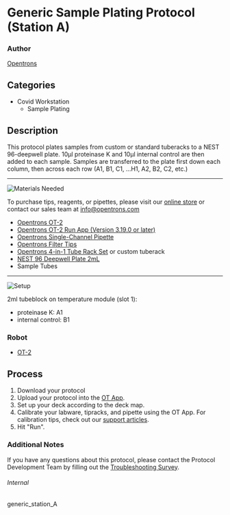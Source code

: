 # Generic Sample Plating Protocol (Station A)

### Author
[Opentrons](https://opentrons.com/)

## Categories
* Covid Workstation
	* Sample Plating


## Description
This protocol plates samples from custom or standard tuberacks to a NEST 96-deepwell plate. 10µl proteinase K and 10µl internal control are then added to each sample. Samples are transferred to the plate first down each column, then across each row (A1, B1, C1, ...H1, A2, B2, C2, etc.)

---
![Materials Needed](https://s3.amazonaws.com/opentrons-protocol-library-website/custom-README-images/001-General+Headings/materials.png)

To purchase tips, reagents, or pipettes, please visit our [online store](https://shop.opentrons.com/) or contact our sales team at [info@opentrons.com](mailto:info@opentrons.com)

* [Opentrons OT-2](https://shop.opentrons.com/collections/ot-2-robot/products/ot-2)
* [Opentrons OT-2 Run App (Version 3.19.0 or later)](https://opentrons.com/ot-app/)
* [Opentrons Single-Channel Pipette](https://shop.opentrons.com/collections/ot-2-pipettes/products/single-channel-electronic-pipette)
* [Opentrons Filter Tips](https://shop.opentrons.com/collections/opentrons-tips)
* [Opentrons 4-in-1 Tube Rack Set](https://shop.opentrons.com/collections/verified-labware/products/tube-rack-set-1) or custom tuberack
* [NEST 96 Deepwell Plate 2mL](http://www.cell-nest.com/page94?product_id=101&_l=en)
* Sample Tubes


---
![Setup](https://s3.amazonaws.com/opentrons-protocol-library-website/custom-README-images/001-General+Headings/Setup.png)

2ml tubeblock on temperature module (slot 1):  
* proteinase K: A1
* internal control: B1

### Robot
* [OT-2](https://opentrons.com/ot-2)

## Process

1. Download your protocol
2. Upload your protocol into the [OT App](https://opentrons.com/ot-app).
3. Set up your deck according to the deck map.
4. Calibrate your labware, tipracks, and pipette using the OT App. For calibration tips, check out our [support articles](https://support.opentrons.com/en/collections/1559720-guide-for-getting-started-with-the-ot-2).
5. Hit "Run".

### Additional Notes
If you have any questions about this protocol, please contact the Protocol Development Team by filling out the [Troubleshooting Survey](https://protocol-troubleshooting.paperform.co/).

###### Internal
generic_station_A
